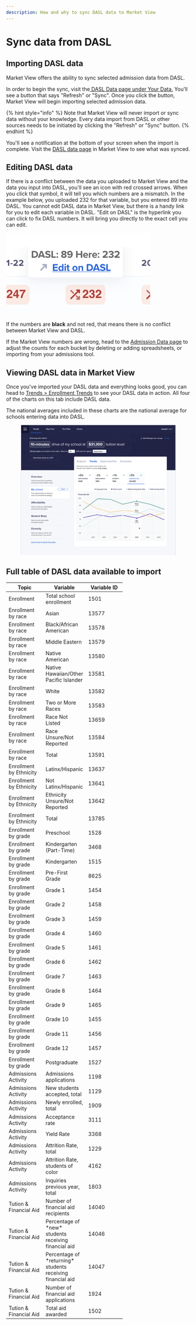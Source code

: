 ```yaml
---
description: How and why to sync DASL data to Market View
---
```


# Sync data from DASL

## Importing DASL data

Market View offers the ability to sync selected admission data from DASL.

In order to begin the sync, visit the[ DASL Data page under Your Data.](https://marketview.nais.org/your-data/dasl) You'll see a button that says "Refresh" or "Sync". Once you click the button, Market View will begin importing selected admission data.&#x20;

{% hint style="info" %}
Note that Market View will never import or sync data without your knowledge. Every data import from DASL or other sources needs to be initiated by clicking the "Refresh" or "Sync" button.
{% endhint %}

You'll see a notification at the bottom of your screen when the import is complete. Visit the [DASL data page](https://marketview.nais.org/your-data/dasl) in Market View to see what was synced.

## Editing DASL data

If there is a conflict between the data you uploaded to Market View and the data you input into DASL, you'll see an icon with red crossed arrows. When you click that symbol, it will tell you which numbers are a mismatch. In the example below, you uploaded 232 for that variable, but you entered 89 into DASL. You cannot edit DASL data in Market View, but there is a handy link for you to edit each variable in DASL. "Edit on DASL" is the hyperlink you can click to fix DASL numbers. It will bring you directly to the exact cell you can edit.

<img src="../../.gitbook/assets/image (13).png" alt="" data-size="original">



If the numbers are **black** and not red, that means there is no conflict between Market View and DASL.&#x20;

If the Market View numbers are wrong, head to the [Admission Data page](https://marketview.nais.org/your-data) to adjust the counts for each bucket by deleting or adding spreadsheets, or importing from your admissions tool.&#x20;

## Viewing DASL data in Market View

Once you've imported your DASL data and everything looks good, you can head to [Trends > Enrollment Trends](https://marketview.nais.org/trends/enrollment/trends) to see your DASL data in action. All four of the charts on this tab include DASL data.

The national averages included in these charts are the national average for schools entering data into DASL.



<figure><img src="../../.gitbook/assets/image (3).png" alt=""><figcaption></figcaption></figure>

## Full table of DASL data available to import

<table><thead><tr><th width="87">Topic</th><th width="87">Variable</th><th width="87">Variable ID</th></tr></thead><tbody><tr><td>Enrollment</td><td>Total school enrollment</td><td>1501</td></tr><tr><td>Enrollment by race</td><td>Asian</td><td>13577</td></tr><tr><td>Enrollment by race</td><td>Black/African American</td><td>13578</td></tr><tr><td>Enrollment by race</td><td>Middle Eastern</td><td>13579</td></tr><tr><td>Enrollment by race</td><td>Native American</td><td>13580</td></tr><tr><td>Enrollment by race</td><td>Native Hawaiian/Other Pacific Islander</td><td>13581</td></tr><tr><td>Enrollment by race</td><td>White</td><td>13582</td></tr><tr><td>Enrollment by race</td><td>Two or More Races</td><td>13583</td></tr><tr><td>Enrollment by race</td><td>Race Not Listed</td><td>13659</td></tr><tr><td>Enrollment by race</td><td>Race Unsure/Not Reported</td><td>13584</td></tr><tr><td>Enrollment by race</td><td>Total</td><td>13591</td></tr><tr><td>Enrollment by Ethnicity</td><td>Latinx/Hispanic</td><td>13637</td></tr><tr><td>Enrollment by Ethnicity</td><td>Not Latinx/Hispanic</td><td>13641</td></tr><tr><td>Enrollment by Ethnicity</td><td>Ethnicity Unsure/Not Reported</td><td>13642</td></tr><tr><td>Enrollment by Ethnicity</td><td>Total</td><td>13785</td></tr><tr><td>Enrollment by grade</td><td>Preschool</td><td>1528</td></tr><tr><td>Enrollment by grade</td><td>Kindergarten (Part-Time)</td><td>3468</td></tr><tr><td>Enrollment by grade</td><td>Kindergarten</td><td>1515</td></tr><tr><td>Enrollment by grade</td><td>Pre-First Grade</td><td>8625</td></tr><tr><td>Enrollment by grade</td><td>Grade 1</td><td>1454</td></tr><tr><td>Enrollment by grade</td><td>Grade 2</td><td>1458</td></tr><tr><td>Enrollment by grade</td><td>Grade 3</td><td>1459</td></tr><tr><td>Enrollment by grade</td><td>Grade 4</td><td>1460</td></tr><tr><td>Enrollment by grade</td><td>Grade 5</td><td>1461</td></tr><tr><td>Enrollment by grade</td><td>Grade 6</td><td>1462</td></tr><tr><td>Enrollment by grade</td><td>Grade 7</td><td>1463</td></tr><tr><td>Enrollment by grade</td><td>Grade 8</td><td>1464</td></tr><tr><td>Enrollment by grade</td><td>Grade 9</td><td>1465</td></tr><tr><td>Enrollment by grade</td><td>Grade 10</td><td>1455</td></tr><tr><td>Enrollment by grade</td><td>Grade 11</td><td>1456</td></tr><tr><td>Enrollment by grade</td><td>Grade 12</td><td>1457</td></tr><tr><td>Enrollment by grade</td><td>Postgraduate</td><td>1527</td></tr><tr><td>Admissions Activity</td><td>Admissions applications</td><td>1198</td></tr><tr><td>Admissions Activity</td><td>New students accepted, total</td><td>1129</td></tr><tr><td>Admissions Activity</td><td>Newly enrolled, total</td><td>1909</td></tr><tr><td>Admissions Activity</td><td>Acceptance rate</td><td>3111</td></tr><tr><td>Admissions Activity</td><td>Yield Rate</td><td>3368</td></tr><tr><td>Admissions Activity</td><td>Attrition Rate, total</td><td>1229</td></tr><tr><td>Admissions Activity</td><td>Attrition Rate, students of color</td><td>4162</td></tr><tr><td>Admissions Activity</td><td>Inquiries previous year, total</td><td>1803</td></tr><tr><td>Tution &#x26; Financial Aid</td><td>Number of financial aid recipients</td><td>14040</td></tr><tr><td>Tution &#x26; Financial Aid</td><td>Percentage of  *new* students receiving financial aid</td><td>14046</td></tr><tr><td>Tution &#x26; Financial Aid</td><td>Percentage of  *returning* students receiving financial aid</td><td>14047</td></tr><tr><td>Tution &#x26; Financial Aid</td><td>Number of financial aid applications</td><td>1924</td></tr><tr><td>Tution &#x26; Financial Aid</td><td>Total aid awarded </td><td>1502</td></tr></tbody></table>
